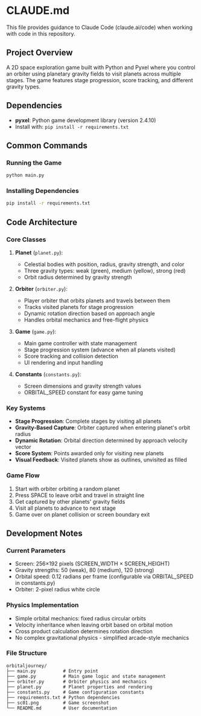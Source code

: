 # CLAUDE.md

This file provides guidance to Claude Code (claude.ai/code) when working with code in this repository.

## Project Overview

A 2D space exploration game built with Python and Pyxel where you control an orbiter using planetary gravity fields to visit planets across multiple stages. The game features stage progression, score tracking, and different gravity types.

## Dependencies

- **pyxel**: Python game development library (version 2.4.10)
- Install with: `pip install -r requirements.txt`

## Common Commands

### Running the Game
```bash
python main.py
```

### Installing Dependencies
```bash
pip install -r requirements.txt
```

## Code Architecture

### Core Classes

1. **Planet** (`planet.py`): 
   - Celestial bodies with position, radius, gravity strength, and color
   - Three gravity types: weak (green), medium (yellow), strong (red)
   - Orbit radius determined by gravity strength

2. **Orbiter** (`orbiter.py`): 
   - Player orbiter that orbits planets and travels between them
   - Tracks visited planets for stage progression
   - Dynamic rotation direction based on approach angle
   - Handles orbital mechanics and free-flight physics

3. **Game** (`game.py`): 
   - Main game controller with state management
   - Stage progression system (advance when all planets visited)
   - Score tracking and collision detection
   - UI rendering and input handling

4. **Constants** (`constants.py`):
   - Screen dimensions and gravity strength values
   - ORBITAL_SPEED constant for easy game tuning

### Key Systems

- **Stage Progression**: Complete stages by visiting all planets
- **Gravity-Based Capture**: Orbiter captured when entering planet's orbit radius
- **Dynamic Rotation**: Orbital direction determined by approach velocity vector
- **Score System**: Points awarded only for visiting new planets
- **Visual Feedback**: Visited planets show as outlines, unvisited as filled

### Game Flow

1. Start with orbiter orbiting a random planet
2. Press SPACE to leave orbit and travel in straight line
3. Get captured by other planets' gravity fields
4. Visit all planets to advance to next stage
5. Game over on planet collision or screen boundary exit

## Development Notes

### Current Parameters
- Screen: 256×192 pixels (SCREEN_WIDTH × SCREEN_HEIGHT)
- Gravity strengths: 50 (weak), 80 (medium), 120 (strong)
- Orbital speed: 0.12 radians per frame (configurable via ORBITAL_SPEED in constants.py)
- Orbiter: 2-pixel radius white circle

### Physics Implementation
- Simple orbital mechanics: fixed radius circular orbits
- Velocity inheritance when leaving orbit based on orbital motion
- Cross product calculation determines rotation direction
- No complex gravitational physics - simplified arcade-style mechanics

### File Structure
```
orbitaljourney/
├── main.py          # Entry point
├── game.py          # Main game logic and state management
├── orbiter.py       # Orbiter physics and mechanics
├── planet.py        # Planet properties and rendering
├── constants.py     # Game configuration constants
├── requirements.txt # Python dependencies
├── sc01.png         # Game screenshot
└── README.md        # User documentation
```